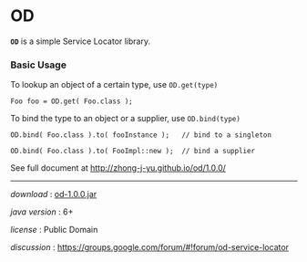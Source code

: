 # OD

**`OD`** is a simple Service Locator library.


### Basic Usage

To lookup an object of a certain type, use `OD.get(type)`

    Foo foo = OD.get( Foo.class );

To bind the type to an object or a supplier, use `OD.bind(type)`

    OD.bind( Foo.class ).to( fooInstance );   // bind to a singleton

    OD.bind( Foo.class ).to( FooImpl::new );  // bind a supplier

See full document at <http://zhong-j-yu.github.io/od/1.0.0/>

----

*download* : [od-1.0.0.jar](http://zhong-j-yu.github.io/od/1.0.0/od-1.0.0.jar)

*java version* : 6+

*license* : Public Domain

*discussion* : https://groups.google.com/forum/#!forum/od-service-locator


